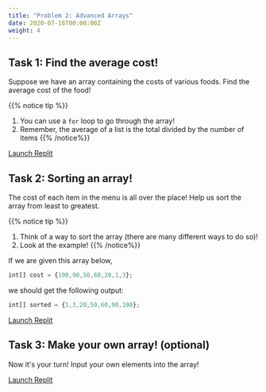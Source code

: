 ```yaml
---
title: "Problem 2: Advanced Arrays"
date: 2020-07-16T00:00:00Z
weight: 4
---
```


<!--<link rel="stylesheet" href="../../style.css">-->

## Task 1: Find the average cost!

Suppose we have an array containing the costs of various foods. Find the average cost of the food!

{{% notice tip %}}
1. You can use a `for` loop to go through the array!
2. Remember, the average of a list is the total divided by the number of items
{{% /notice%}}

<a class="my-2 mx-4 btn btn-info" href="https://replit.com/@nuevofoundation/Problem-4-averageRestaurant" target="_blank">Launch Replit</a>

## Task 2: Sorting an array!

The cost of each item in the menu is all over the place! Help us sort the array from least to greatest.

{{% notice tip %}}
1. Think of a way to sort the array (there are many different ways to do so)!
2. Look at the example!
{{% /notice%}}

If we are given this array below, 
```js javascript
int[] cost = {100,90,50,60,20,1,3};
```

we should get the following output:
```js javascript
int[] sorted = {1,3,20,50,60,90,100};
```

<a class="my-2 mx-4 btn btn-info" href="https://replit.com/@nuevofoundation/Problem-3-sortRestaurant" target="_blank">Launch Replit</a>

## Task 3: Make your own array! (optional)

Now it's your turn! Input your own elements into the array!

<a class="my-2 mx-4 btn btn-info" href="https://replit.com/@nuevofoundation/Problem-5-createArray" target="_blank">Launch Replit</a>